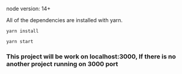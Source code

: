 node version: 14+

All of the dependencies are installed with yarn.

`yarn install`


`yarn start`

### This project will be work on localhost:3000, If there is no another project running on 3000 port